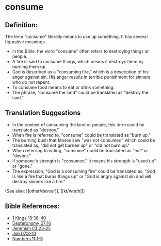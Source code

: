 # consume #

## Definition: ##

The term "consume" literally means to use up something. It has several figurative meanings.

* In the Bible, the word "consume" often refers to destroying things or people.
* A fire is said to consume things, which means it destroys them by burning them up.
* God is described as a "consuming fire," which is a description of his anger against sin. His anger results in terrible punishment for sinners who do not repent.
* To consume food means to eat or drink something.
* The phrase, "consume the land" could be translated as "destroy the land."

## Translation Suggestions ##

* In the context of consuming the land or people, this term could be translated as "destroy."
* When fire is referred to, "consume" could be translated as "burn up."
* The burning bush that Moses saw "was not consumed" which could be translated as, "did not get burned up" or "did not burn up."
* When referring to eating, "consume" could be translated as "eat" or "devour."
* If someone's strength is "consumed," it means his strength is "used up" or "gone."
* The expression, "God is a consuming fire" could be translated as, "God is like a fire that burns things up" or "God is angry against sin and will destroy sinners like a fire."

(See also: [[other/devour]], [[kt/wrath]])

## Bible References: ##

* [1 Kings 18:38-40](en/tn/1ki/help/18/38)
* [Deuteronomy 07:16](en/tn/deu/help/07/16)
* [Jeremiah 03:23-25](en/tn/jer/help/03/23)
* [Job 07:8-10](en/tn/job/help/07/08)
* [Numbers 11:1-3](en/tn/num/help/11/01)